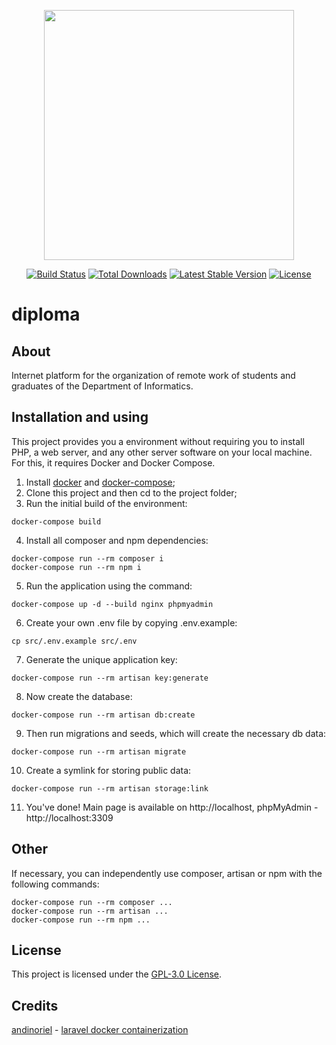 <p align="center"><a href="https://laravel.com" target="_blank"><img src="https://raw.githubusercontent.com/laravel/art/master/logo-lockup/5%20SVG/2%20CMYK/1%20Full%20Color/laravel-logolockup-cmyk-red.svg" width="400"></a></p>

<p align="center">
<a href="https://travis-ci.org/laravel/framework"><img src="https://travis-ci.org/laravel/framework.svg" alt="Build Status"></a>
<a href="https://packagist.org/packages/laravel/framework"><img src="https://img.shields.io/packagist/dt/laravel/framework" alt="Total Downloads"></a>
<a href="https://packagist.org/packages/laravel/framework"><img src="https://img.shields.io/packagist/v/laravel/framework" alt="Latest Stable Version"></a>
<a href="https://packagist.org/packages/laravel/framework"><img src="https://img.shields.io/packagist/l/laravel/framework" alt="License"></a>
</p>

# diploma

## About

Internet platform for the organization of remote work of students and graduates of the Department of Informatics.

## Installation and using

This project provides you a environment without requiring you to install PHP, a web server, and any other server software on your local machine. For this, it requires Docker and Docker Compose.

1. Install [docker](https://docs.docker.com/engine/installation/) and [docker-compose](https://docs.docker.com/compose/install/);
2. Clone this project and then cd to the project folder;
3. Run the initial build of the environment:
```
docker-compose build
```
4. Install all composer and npm dependencies:
```
docker-compose run --rm composer i
docker-compose run --rm npm i
```
5. Run the application using the command:
```
docker-compose up -d --build nginx phpmyadmin
```
6. Create your own .env file by copying .env.example:
```
cp src/.env.example src/.env
```
7. Generate the unique application key:
```
docker-compose run --rm artisan key:generate
```
8. Now create the database:
```
docker-compose run --rm artisan db:create
```
9. Then run migrations and seeds, which will create the necessary db data:
```
docker-compose run --rm artisan migrate
```
10. Create a symlink for storing public data:
```
docker-compose run --rm artisan storage:link
```
11. You've done! Main page is available on http://localhost, phpMyAdmin - http://localhost:3309


## Other

If necessary, you can independently use composer, artisan or npm with the following commands:
```
docker-compose run --rm composer ...
docker-compose run --rm artisan ...
docker-compose run --rm npm ...
```

## License

This project is licensed under the [GPL-3.0 License](LICENSE).

## Credits

[andinoriel](https://github.com/andinoriel/) - [laravel docker containerization](https://github.com/Andinoriel/docker-backend-laravel)

